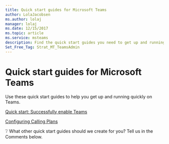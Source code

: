 ```yaml
---
title: Quick start guides for Microsoft Teams
author: LolaJacobsen
ms.author: lolaj
manager: lolaj
ms.date: 12/15/2017
ms.topic: article
ms.service: msteams
description: Find the quick start guides you need to get up and running with Microsoft Teams.
Set_Free_Tag: Strat_MT_TeamsAdmin
---
```


Quick start guides for Microsoft Teams
=====================================

Use these quick start guides to help you get up and running quickly on Teams. 

[Quick start: Successfully enable Teams](quick-start-enable-Teams.md)

[Configuring Calling Plans](configuring-teams-calling-quickstartguide.md)

:grey_question: What other quick start guides should we create for you? Tell us in the Comments below.